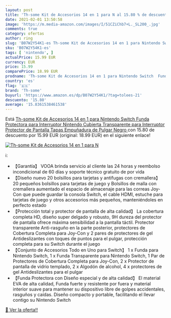 ```yaml
---
layout: post
title: 'Th-some Kit de Accesorios 14 en 1 para N al 15.80 % de descuento'
date: 2021-02-01 13:50:58
image: 'https://m.media-amazon.com/images/I/51CZiChb7+L._SL200_.jpg'
comments: true
category: ofertas
author: ring
slug: 'B07W2Y54K1-es Th-some Kit de Accesorios 14 en 1 para Nintendo Switch...'
sku: 'B07W2Y54K1-es'
tags: [ 'nintendo', ]
actualPrice: 15.99 EUR
currency: EUR
price: 15.99
comparePrice: 18.99 EUR
prodname: 'Th-some Kit de Accesorios 14 en 1 para Nintendo Switch  Funda Protectora para Interruptor Nintendo  Cubierta Transparente para Interruptor  Protector de Pantalla  Tapas Empuñadura de Pulgar  Negro '
country: 'es'
flag: '🇪🇸'
brand: 'Th-some'
buyurl: 'https://www.amazon.es/dp/B07W2Y54K1/?tag=tolees-21'
descuento: '15.80'
average: '15.8361538461538'
---
```


Está [Th-some Kit de Accesorios 14 en 1 para Nintendo Switch  Funda Protectora para Interruptor Nintendo  Cubierta Transparente para Interruptor  Protector de Pantalla  Tapas Empuñadura de Pulgar  Negro ](https://www.amazon.es/dp/B07W2Y54K1/?tag=tolees-21) con 15.80 de descuento por 15.99 EUR (original: 18.99 EUR) en el siguiente enlace!

[![Th-some Kit de Accesorios 14 en 1 para N](https://m.media-amazon.com/images/I/51CZiChb7+L._SL200_.jpg)](https://www.amazon.es/dp/B07W2Y54K1/?tag=tolees-21)

ℹ️:

- 【Garantía】 VOOA brinda servicio al cliente las 24 horas y reembolso incondicional de 60 días y soporte técnico gratuito de por vida
- 【Diseño nuevo 20 bolsillos para tarjetas y antifugas con cremallera】 20 pequeños bolsillos para tarjetas de juego y Bolsillos de malla con cremallera aumentado el espacio de almacenaje para las correas Joy-Con que puede guardar la consola Switch, el cable HDMI, estuche para tarjetas de juego y otros accesorios más pequeños, manteniéndoles en perfecto estado
- 【Protección total y protector de pantalla de alta calidad】 La cobertura completa HD, diseño super delgado y robusto, 9H dureza del protector de pantalla ofrece máxima sensibilidad a la pantalla táctil. Protector transparente Anti-rasguño en la parte posterior, protectores de Cobertura Completa para Joy-Con y 2 pares de protectores de gel Antideslizantes con toques de puntos para el pulgar, protección completa para su Switch durante el juego
- 【Conjunto de Accesorios Todo en Uno para Switch】 1 x Funda para Nintendo Switch, 1 x Funda Transparente para Nintendo Switch, 1 Par de Protectores de Cobertura Completa para Joy-Con, 2 x Protector de pantalla de vidrio templado, 2 x Algodón de alcohol, 4 x protectores de gel Antideslizantes para el pulgar
- 【Funda Protectora con Diseño especial y de alta calidad】 El material EVA de alta calidad, Funda fuerte y resistente por fuera y material interior suave para mantener su dispositivo libre de golpes accidentales, rasguños y caídas. Diseño compacto y portable, facilitando el llevar contigo su Nintendo Switch

[🛒 Ver la oferta!!](https://www.amazon.es/dp/B07W2Y54K1/?tag=tolees-21)
